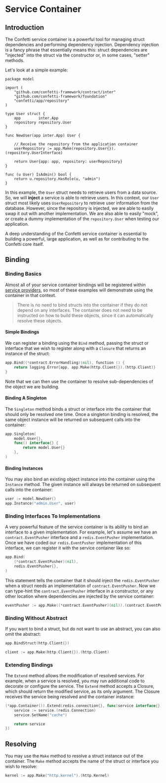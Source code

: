 # Service Container

## Introduction

The Confetti service container is a powerful tool for managing struct dependencies and performing dependency injection. Dependency injection is a fancy phrase that essentially means this: struct dependencies are "injected" into the struct via the constructor or, in some cases, "setter" methods.

Let's look at a simple example:

``` go{17}
package model

import (
    "github.com/confetti-framework/contract/inter"
    "github.com/confetti-framework/foundation"
    "confetti/app/repository"
)

type User struct {
    app        inter.App
    repository repository.User
}

func NewUser(app inter.App) User {

    // Receive the repository from the application container
    userRepository := app.Make(repository.User{}).(repository.UserInterface)

    return User{app: app, repository: userRepository}
}

func (u User) IsAdmin() bool {
    return u.repository.HasRole(u, "admin")
}
```

In this example, the `User` struct needs to retrieve users from a data source. So, we will **inject** a service is able to retrieve users. In this context, our `User` struct most likely uses `UserRepository` to retrieve user information from the database. However, since the repository is injected, we are able to easily swap it out with another implementation. We are also able to easily "mock", or create a dummy implementation of the `repository.User` when testing our application.

A deep understanding of the Confetti service container is essential to building a powerful, large application, as well as for contributing to the Confetti core itself.

## Binding

### Binding Basics

Almost all of your service container bindings will be registered within [service providers](providers), so most of these examples will demonstrate using the container in that context.

> There is no need to bind structs into the container if they do not depend on any interfaces. The container does not need to be instructed on how to build these objects, since it can automatically resolve these objects.

#### Simple Bindings

We can register a binding using the `Bind` method, passing the struct or interface that we wish to register along with a `Closure` that returns an instance of the struct:

``` go
app.Bind((*contract.ErrorHandling)(nil), function () {
    return logging.Error{app, app.Make(http.Client{}).(http.Client)}
}
```

Note that we can then use the container to resolve sub-dependencies of the object we are building.

#### Binding A Singleton

The `Singleton` method binds a struct or interface into the container that should only be resolved one time. Once a singleton binding is resolved, the same object instance will be returned on subsequent calls into the container:

``` go
app.Singleton(
    model.User{},
    func() interface{} {
        return model.User{}
    },
)
```

#### Binding Instances

You may also bind an existing object instance into the container using the `Instance` method. The given instance will always be returned on subsequent calls into the container:

``` go
user := model.NewUser()
app.Instance("admin.User", user)
```

### Binding Interfaces To Implementations

A very powerful feature of the service container is its ability to bind an interface to a given implementation. For example, let's assume we have an `contract.EventPusher` interface and a `redis.EventPusher` implementation. Once we have coded our `redis.EventPusher` implementation of this interface, we can register it with the service container like so:

``` go
app.Bind(
    (*contract.EventPusher)(nil),
    redis.EventPusher{},
)
```

This statement tells the container that it should inject the `redis.EventPusher` when a struct needs an implementation of `contract.EventPusher`. Now we can type-hint the `contract.EventPusher` interface in a constructor, or any other location where dependencies are injected by the service container:

``` go
eventPusher := app.Make((*contract.EventPusher)(nil)).(contract.EventPusher)
```

### Binding Without Abstract

If you want to bind a struct, but do not want to use an abstract, you can also omit the abstract:

``` go
app.BindStruct(http.Client{})

client := app.Make(http.Client{}).(http.Client)
```

### Extending Bindings

The `Extend` method allows the modification of resolved services. For example, when a service is resolved, you may run additional code to decorate or configure the service. The `Extend` method accepts a Closure, which should return the modified service, as its only argument. The Closure receives the service being resolved and the container instance:

``` go
(*app.Container()).Extend(redis.connection{}, func(service interface{}) interface{} {
    service := service.(redis.Connection)
    service.SetName("cache")

    return service
})
```

## Resolving

You may use the `Make` method to resolve a struct instance out of the container. The `Make` method accepts the name of the struct or interface you wish to resolve:

``` go
kernel := app.Make("http.kernel").(http.Kernel)
```
